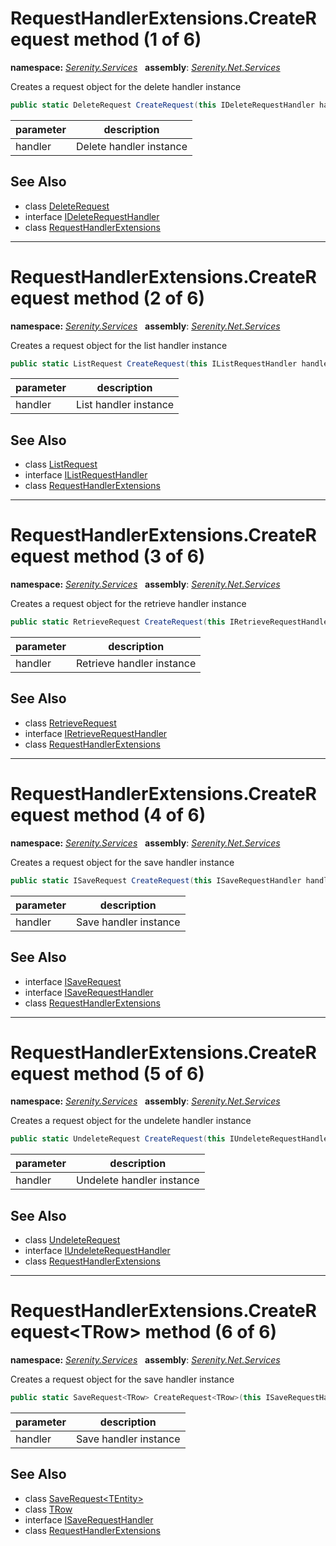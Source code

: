 # RequestHandlerExtensions.CreateRequest method (1 of 6)
**namespace:** *[Serenity.Services](../../README.md#serenity.services-namespace)*   **assembly**: *[Serenity.Net.Services](../../README.md)*

Creates a request object for the delete handler instance

```csharp
public static DeleteRequest CreateRequest(this IDeleteRequestHandler handler)
```

| parameter | description |
| --- | --- |
| handler | Delete handler instance |

## See Also

* class [DeleteRequest](../DeleteRequest.md)
* interface [IDeleteRequestHandler](../IDeleteRequestHandler.md)
* class [RequestHandlerExtensions](../RequestHandlerExtensions.md)

---

# RequestHandlerExtensions.CreateRequest method (2 of 6)
**namespace:** *[Serenity.Services](../../README.md#serenity.services-namespace)*   **assembly**: *[Serenity.Net.Services](../../README.md)*

Creates a request object for the list handler instance

```csharp
public static ListRequest CreateRequest(this IListRequestHandler handler)
```

| parameter | description |
| --- | --- |
| handler | List handler instance |

## See Also

* class [ListRequest](../ListRequest.md)
* interface [IListRequestHandler](../IListRequestHandler.md)
* class [RequestHandlerExtensions](../RequestHandlerExtensions.md)

---

# RequestHandlerExtensions.CreateRequest method (3 of 6)
**namespace:** *[Serenity.Services](../../README.md#serenity.services-namespace)*   **assembly**: *[Serenity.Net.Services](../../README.md)*

Creates a request object for the retrieve handler instance

```csharp
public static RetrieveRequest CreateRequest(this IRetrieveRequestHandler handler)
```

| parameter | description |
| --- | --- |
| handler | Retrieve handler instance |

## See Also

* class [RetrieveRequest](../RetrieveRequest.md)
* interface [IRetrieveRequestHandler](../IRetrieveRequestHandler.md)
* class [RequestHandlerExtensions](../RequestHandlerExtensions.md)

---

# RequestHandlerExtensions.CreateRequest method (4 of 6)
**namespace:** *[Serenity.Services](../../README.md#serenity.services-namespace)*   **assembly**: *[Serenity.Net.Services](../../README.md)*

Creates a request object for the save handler instance

```csharp
public static ISaveRequest CreateRequest(this ISaveRequestHandler handler)
```

| parameter | description |
| --- | --- |
| handler | Save handler instance |

## See Also

* interface [ISaveRequest](../ISaveRequest.md)
* interface [ISaveRequestHandler](../ISaveRequestHandler.md)
* class [RequestHandlerExtensions](../RequestHandlerExtensions.md)

---

# RequestHandlerExtensions.CreateRequest method (5 of 6)
**namespace:** *[Serenity.Services](../../README.md#serenity.services-namespace)*   **assembly**: *[Serenity.Net.Services](../../README.md)*

Creates a request object for the undelete handler instance

```csharp
public static UndeleteRequest CreateRequest(this IUndeleteRequestHandler handler)
```

| parameter | description |
| --- | --- |
| handler | Undelete handler instance |

## See Also

* class [UndeleteRequest](../UndeleteRequest.md)
* interface [IUndeleteRequestHandler](../IUndeleteRequestHandler.md)
* class [RequestHandlerExtensions](../RequestHandlerExtensions.md)

---

# RequestHandlerExtensions.CreateRequest&lt;TRow&gt; method (6 of 6)
**namespace:** *[Serenity.Services](../../README.md#serenity.services-namespace)*   **assembly**: *[Serenity.Net.Services](../../README.md)*

Creates a request object for the save handler instance

```csharp
public static SaveRequest<TRow> CreateRequest<TRow>(this ISaveRequestHandler handler)
```

| parameter | description |
| --- | --- |
| handler | Save handler instance |

## See Also

* class [SaveRequest&lt;TEntity&gt;](../SaveRequest-1.md)
* class [TRow](../Serenity.Net.Services/../RequestHandlerExtensions.TRow.md)
* interface [ISaveRequestHandler](../ISaveRequestHandler.md)
* class [RequestHandlerExtensions](../RequestHandlerExtensions.md)